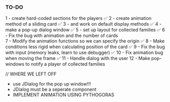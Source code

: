 ### TO-DO
1 - create hard-coded sections for the players ✅
2 - create animation method of a sliding card ✅
3 - and work on default display methods ✅
4 - make a pop-up dialog window ✅
5 - set up layout for collected families ✅
6 - Fix the bug with animation and the number of cards  
7 - Modify the animation functions so we can specify the origin ✅
8 - Make conditions less rigid when calculating position of the card ✅
9 - Fix the bug with input (memory leaks, learn to use debugger) ✅
10 - Fix animation bug when moving the frame ✅
11 - Handle dialog with the user 
12 - Make pop-windows to notify a player of collected families 


// WHERE WE LEFT OFF 
- use JDialog for the pop up window!!! 
- JDialog must be a seperate component
- IMPLEMENT ANIMATION USING PYTHOGORAS 